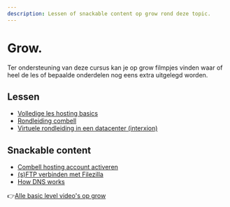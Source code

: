 ```yaml
---
description: Lessen of snackable content op grow rond deze topic.
---
```


# Grow.

Ter ondersteuning van deze cursus kan je op grow filmpjes vinden waar of heel de les of bepaalde onderdelen nog eens extra uitgelegd worden.

## Lessen

* [Volledige les hosting basics](https://grow.nxtmedia.technology/video/102-hosting-basics)
* [Rondleiding combell](https://grow.nxtmedia.technology/video/102-combell-rondleiding)
* [Virtuele rondleiding in een datacenter \(interxion\)](https://grow.nxtmedia.technology/video/webinar-virtuele-datacenter-tour-kijk-binnen-in-interxion)

## Snackable content

* [Combell hosting account activeren](https://grow.nxtmedia.technology/video/101-hosting-account-activeren)
* [\(s\)FTP verbinden met Filezilla](https://grow.nxtmedia.technology/video/103-ftp-met-filezilla)
* [How DNS works](https://grow.nxtmedia.technology/video/dns-explained)

👉[Alle basic level video's op grow](https://grow.nxtmedia.technology/videos/filter?filter%5Bquest%5D=hosting&filter%5Blevel%5D=&filter%5Bcraft%5D=&filter%5Btier%5D=beginner&filter%5Bsearch%5D=)

